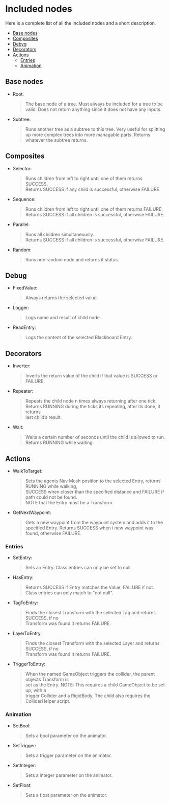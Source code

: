 # Included nodes
Here is a complete list of all the included nodes and a short description.

* [Base nodes](#base-nodes)
* [Composites](#composites)
* [Debyg](#debug)
* [Decorators](#decorators)
* [Actions](#actions)
  * [Entries](#entries)
  * [Animation](#animation)

## Base nodes
* Root:
  > The base node of a tree. Must always be included for a tree to be valid.
    Does not return anything since it does not have any inputs.

* Subtree:
  > Runs another tree as a subtree to this tree. Very useful for splitting up
    more complex trees into more managable parts.
    Returns whatever the subtree returns.

## Composites

* Selector:
  > Runs children from left to right until one of them returns SUCCESS.  
    Returns SUCCESS if any child is successful, otherwise FAILURE.

* Sequence:
  > Runs children from left to right until one of them returns FAILURE.  
    Returns SUCCESS if all children is successful, otherwise FAILURE.

* Parallel:
  > Runs all children simultaneously.  
    Returns SUCCESS if all children is successful, otherwise FAILURE.

* Random:
  > Runs one random node and returns it status.

## Debug

* FixedValue:
  > Always returns the selected value.

* Logger:
  > Logs name and result of child node.

* ReadEntry:
  > Logs the content of the selected Blackboard Entry.

## Decorators

* Inverter:
  > Inverts the return value of the child if that value is SUCCESS or FAILURE.

* Repeater:
  > Repeats the child node n times always returning after one tick.  
  	Returns RUNNING during the ticks its repeating, after its done, it returns  
	  last child’s result.

* Wait:
  > Waits a certain number of seconds until the child is allowed to run.  
    Returns RUNNING while waiting.

## Actions

* WalkToTarget:
  > Sets the agents Nav Mesh position to the selected Entry, returns RUNNING while walking,  
    SUCCESS when closer than the specified distance and FAILURE if path could not be found.  
    NOTE that the Entry must be a Transform.

* GetNextWaypoint:
  > Gets a new waypoint from the waypoint system and adds it to the specified Entry.
    Returns SUCCESS when i new waypoint was found, otherwise FAILURE.

### Entries

* SetEntry:
  > Sets an Entry. Class entries can only be set to null.

* HasEntry:
  > Returns SUCCESS if Entry matches the Value, FAILURE if not.  
    Class entries can only match to "not null".

* TagToEntry:
  > Finds the closest Transform with the selected Tag and returns SUCCESS, if no  
    Transform was found it returns FAILURE.

* LayerToEntry:
  > Finds the closest Transform with the selected Layer and returns SUCCESS, if no  
    Transform was found it returns FAILURE.

* TriggerToEntry:
  > When the named GameObject triggers the collider, the parent objects Transform is  
    set as the Entry. NOTE: This requires a child GameObject to be set up, with a  
    trigger Collider and a RigidBody. The child also requires the ColliderHelper script.

### Animation

* SetBool:
  > Sets a bool parameter on the animator.

* SetTrigger:
  > Sets a trigger parameter on the animator.

* SetInteger:
  > Sets a integer parameter on the animator.

* SetFloat:
  > Sets a float parameter on the animator.
